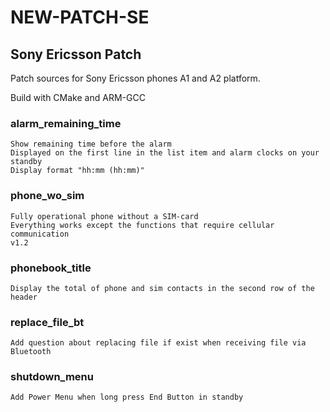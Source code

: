 # NEW-PATCH-SE

## Sony Ericsson Patch
Patch sources for Sony Ericsson phones A1 and A2 platform.

Build with CMake and ARM-GCC

### alarm_remaining_time
```
Show remaining time before the alarm
Displayed on the first line in the list item and alarm clocks on your standby
Display format "hh:mm (hh:mm)"
```

### phone_wo_sim
```
Fully operational phone without a SIM-card
Everything works except the functions that require cellular communication
v1.2
```

### phonebook_title
```
Display the total of phone and sim contacts in the second row of the header
```

### replace_file_bt
```
Add question about replacing file if exist when receiving file via Bluetooth 
```

### shutdown_menu
```
Add Power Menu when long press End Button in standby
```